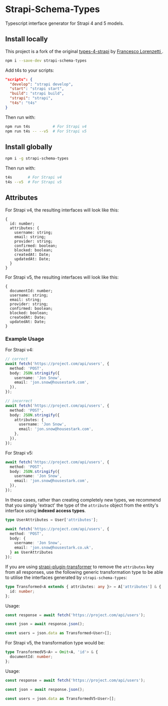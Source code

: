 # Strapi-Schema-Types

Typescript interface generator for Strapi 4 and 5 models.

## Install locally

This project is a fork of the original [types-4-strapi](https://github.com/francescolorenzetti/types-4-strapi) by [Francesco Lorenzetti
](https://github.com/francescolorenzetti).

```bash
npm i --save-dev strapi-schema-types
```

Add t4s to your scripts:

```json
"scripts": {
  "develop": "strapi develop",
  "start": "strapi start",
  "build": "strapi build",
  "strapi": "strapi",
  "t4s": "t4s"
}
```

Then run with:

```bash
npm run t4s          # For Strapi v4
npm run t4s -- --v5  # For Strapi v5
```

## Install globally

```bash
npm i -g strapi-schema-types
```

Then run with:

```bash
t4s       # For Strapi v4
t4s --v5  # For Strapi v5
```

## Attributes

For Strapi v4, the resulting interfaces will look like this:

```
{
  id: number;
  attributes: {
    username: string;
    email: string;
    provider: string;
    confirmed: boolean;
    blocked: boolean;
    createdAt: Date;
    updatedAt: Date;
  }
}
```

For Strapi v5, the resulting interfaces will look like this:

```
{
  documentId: number;
  username: string;
  email: string;
  provider: string;
  confirmed: boolean;
  blocked: boolean;
  createdAt: Date;
  updatedAt: Date;
}
```

### Example Usage

For Strapi v4:

```ts
// correct
await fetch('https://project.com/api/users', {
  method: 'POST',
  body: JSON.stringify({
    username: 'Jon Snow',
    email: 'jon.snow@housestark.com',
  }),
});

// incorrect
await fetch('https://project.com/api/users', {
  method: 'POST',
  body: JSON.stringify({
    attributes: {
      username: 'Jon Snow',
      email: 'jon.snow@housestark.com',
    },
  }),
});
```

For Strapi v5:

```ts
await fetch('https://project.com/api/users', {
  method: 'POST',
  body: JSON.stringify({
    username: 'Jon Snow',
    email: 'jon.snow@housestark.com',
  }),
});
```

In these cases, rather than creating completely new types, we recommend that you simply 'extract' the type of the `attribute` object from the entity's interface using **indexed access types**.

```ts
type UserAttributes = User['attributes'];

await fetch('https://project.com/api/users', {
  method: 'POST',
  body: {
    username: 'Jon Snow',
    email: 'jon.snow@housestark.co.uk',
  } as UserAttributes
});
```

If you are using [strapi-plugin-transformer](https://market.strapi.io/plugins/strapi-plugin-transformer) to remove the `attributes` key from all responses, use the following generic transformation type to be able to utilise the interfaces generated by `strapi-schema-types`:

```ts
type Transformed<A extends { attributes: any }> = A['attributes'] & {
  id: number;
};
```

Usage:

```ts
const response = await fetch('https://project.com/api/users');

const json = await response.json();

const users = json.data as Transformed<User>[];
```

For Strapi v5, the transformation type would be:

```ts
type TransformedV5<A> = Omit<A, 'id'> & {
  documentId: number;
};
```

Usage:

```ts
const response = await fetch('https://project.com/api/users');

const json = await response.json();

const users = json.data as TransformedV5<User>[];
```
